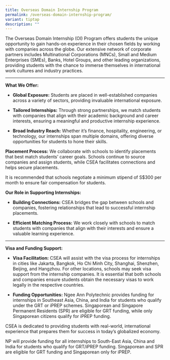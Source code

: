 ```yaml
---
title: Overseas Domain Internship Program
permalink: /overseas-domain-internship-program/
variant: tiptap
description: ""
---
```

<p>The Overseas Domain Internship (OI) Program offers students the unique
opportunity to gain hands-on experience in their chosen fields by working
with companies across the globe. Our extensive network of corporate partners
includes Multinational Corporations (MNCs), Small and Medium Enterprises
(SMEs), Banks, Hotel Groups, and other leading organizations, providing
students with the chance to immerse themselves in international work cultures
and industry practices.</p>
<hr>
<p></p>
<p><strong>What We Offer:</strong>
</p>
<ul>
<li>
<p><strong>Global Exposure:</strong> Students are placed in well-established
companies across a variety of sectors, providing invaluable international
exposure.</p>
</li>
<li>
<p><strong>Tailored Internships:</strong> Through strong partnerships, we
match students with companies that align with their academic background
and career interests, ensuring a meaningful and productive internship experience.</p>
</li>
<li>
<p><strong>Broad Industry Reach:</strong> Whether it’s finance, hospitality,
engineering, or technology, our internships span multiple domains, offering
diverse opportunities for students to hone their skills.</p>
</li>
</ul>
<p><strong>Placement Process:</strong> We collaborate with schools to identify
placements that best match students’ career goals. Schools continue to
source companies and assign students, while CSEA facilitates connections
and helps secure placements.</p>
<p>It is recommended that schools negotiate a minimum stipend of S$300 per
month to ensure fair compensation for students.</p>
<p><strong>Our Role in Supporting Internships:</strong>
</p>
<ul>
<li>
<p><strong>Building Connections:</strong> CSEA bridges the gap between schools
and companies, fostering relationships that lead to successful internship
placements.</p>
</li>
<li>
<p><strong>Efficient Matching Process:</strong> We work closely with schools
to match students with companies that align with their interests and ensure
a valuable learning experience.</p>
</li>
</ul>
<hr>
<p></p>
<p><strong>Visa and Funding Support:</strong>
</p>
<ul>
<li>
<p><strong>Visa Facilitation:</strong> CSEA will assist with the visa process
for internships in cities like Jakarta, Bangkok, Ho Chi Minh City, Shanghai,
Shenzhen, Beijing, and Hangzhou. For other locations, schools may seek
visa support from the internship companies. It is essential that both schools
and companies ensure students obtain the necessary visas to work legally
in the respective countries.</p>
</li>
<li>
<p><strong>Funding Opportunities:</strong> Ngee Ann Polytechnic provides funding
for internships in Southeast Asia, China, and India for students who qualify
under the GRT or iPREP schemes. Singaporean and Singapore Permanent Residents
(SPR) are eligible for GRT funding, while only Singaporean citizens qualify
for iPREP funding.</p>
</li>
</ul>
<p>CSEA is dedicated to providing students with real-world, international
experience that prepares them for success in today’s globalized economy.
<br>
</p>
<p>NP will provide funding for all internships to South-East Asia, China
and India for students who qualify for GRT/iPREP funding. Singaporean and
SPR are eligible for GRT funding and Singaporean only for iPREP.</p>
<p>
<br>
</p>